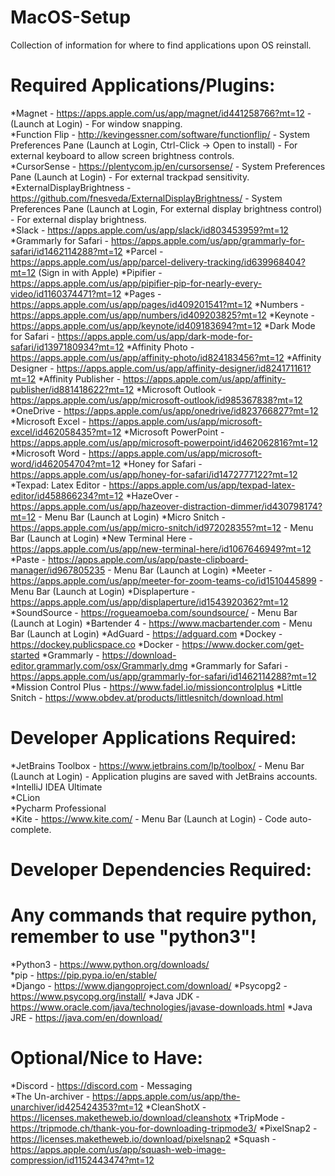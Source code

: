 # MacOS-Setup  
Collection of information for where to find applications upon OS reinstall.  

# Required Applications/Plugins:  
*Magnet - https://apps.apple.com/us/app/magnet/id441258766?mt=12 - (Launch at Login) - For window snapping.  
*Function Flip - http://kevingessner.com/software/functionflip/ - System Preferences Pane (Launch at Login, Ctrl-Click -> Open to install) - For external keyboard to allow screen brightness controls.  
*CursorSense - https://plentycom.jp/en/cursorsense/ - System Preferences Pane (Launch at Login) -  For external trackpad sensitivity.  
*ExternalDisplayBrightness - https://github.com/fnesveda/ExternalDisplayBrightness/ - System Preferences Pane (Launch at Login, For external display brightness control) - For external display brightness.  
*Slack - https://apps.apple.com/us/app/slack/id803453959?mt=12
*Grammarly for Safari - https://apps.apple.com/us/app/grammarly-for-safari/id1462114288?mt=12
*Parcel - https://apps.apple.com/us/app/parcel-delivery-tracking/id639968404?mt=12 (Sign in with Apple)
*Pipifier - https://apps.apple.com/us/app/pipifier-pip-for-nearly-every-video/id1160374471?mt=12
*Pages - https://apps.apple.com/us/app/pages/id409201541?mt=12
*Numbers - https://apps.apple.com/us/app/numbers/id409203825?mt=12
*Keynote - https://apps.apple.com/us/app/keynote/id409183694?mt=12
*Dark Mode for Safari - https://apps.apple.com/us/app/dark-mode-for-safari/id1397180934?mt=12
*Affinity Photo - https://apps.apple.com/us/app/affinity-photo/id824183456?mt=12
*Affinity Designer - https://apps.apple.com/us/app/affinity-designer/id824171161?mt=12
*Affinity Publisher - https://apps.apple.com/us/app/affinity-publisher/id881418622?mt=12
*Microsoft Outlook - https://apps.apple.com/us/app/microsoft-outlook/id985367838?mt=12
*OneDrive - https://apps.apple.com/us/app/onedrive/id823766827?mt=12
*Microsoft Excel - https://apps.apple.com/us/app/microsoft-excel/id462058435?mt=12
*Microsoft PowerPoint - https://apps.apple.com/us/app/microsoft-powerpoint/id462062816?mt=12
*Microsoft Word - https://apps.apple.com/us/app/microsoft-word/id462054704?mt=12
*Honey for Safari - https://apps.apple.com/us/app/honey-for-safari/id1472777122?mt=12
*Texpad: Latex Editor - https://apps.apple.com/us/app/texpad-latex-editor/id458866234?mt=12
*HazeOver - https://apps.apple.com/us/app/hazeover-distraction-dimmer/id430798174?mt=12 - Menu Bar (Launch at Login)
*Micro Snitch - https://apps.apple.com/us/app/micro-snitch/id972028355?mt=12 - Menu Bar (Launch at Login)
*New Terminal Here - https://apps.apple.com/us/app/new-terminal-here/id1067646949?mt=12
*Paste - https://apps.apple.com/us/app/paste-clipboard-manager/id967805235 - Menu Bar (Launch at Login)
*Meeter - https://apps.apple.com/us/app/meeter-for-zoom-teams-co/id1510445899 - Menu Bar (Launch at Login)
*Displaperture - https://apps.apple.com/us/app/displaperture/id1543920362?mt=12
*SoundSource - https://rogueamoeba.com/soundsource/ - Menu Bar (Launch at Login)
*Bartender 4 - https://www.macbartender.com - Menu Bar (Launch at Login)
*AdGuard - https://adguard.com
*Dockey - https://dockey.publicspace.co
*Docker - https://www.docker.com/get-started
*Grammarly - https://download-editor.grammarly.com/osx/Grammarly.dmg
*Grammarly for Safari - https://apps.apple.com/us/app/grammarly-for-safari/id1462114288?mt=12
*Mission Control Plus - https://www.fadel.io/missioncontrolplus
*Little Snitch - https://www.obdev.at/products/littlesnitch/download.html


# Developer Applications Required:  
*JetBrains Toolbox - https://www.jetbrains.com/lp/toolbox/ - Menu Bar (Launch at Login) - Application plugins are saved with JetBrains accounts.  
    *IntelliJ IDEA Ultimate  
    *CLion  
    *Pycharm Professional  
*Kite - https://www.kite.com/ - Menu Bar (Launch at Login) - Code auto-complete.  

# Developer Dependencies Required:  
# Any commands that require python, remember to use "python3"!  
*Python3 - https://www.python.org/downloads/  
*pip - https://pip.pypa.io/en/stable/  
*Django - https://www.djangoproject.com/download/
*Psycopg2 - https://www.psycopg.org/install/
*Java JDK - https://www.oracle.com/java/technologies/javase-downloads.html
*Java JRE - https://java.com/en/download/


# Optional/Nice to Have:  
*Discord - https://discord.com - Messaging  
*The Un-archiver - https://apps.apple.com/us/app/the-unarchiver/id425424353?mt=12
*CleanShotX - https://licenses.maketheweb.io/download/cleanshotx
*TripMode - https://tripmode.ch/thank-you-for-downloading-tripmode3/
*PixelSnap2 - https://licenses.maketheweb.io/download/pixelsnap2
*Squash - https://apps.apple.com/us/app/squash-web-image-compression/id1152443474?mt=12
